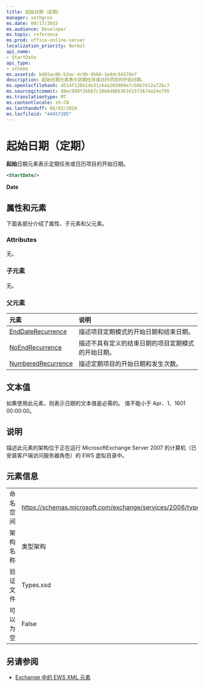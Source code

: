 ```yaml
---
title: 起始日期（定期）
manager: sethgros
ms.date: 09/17/2015
ms.audience: Developer
ms.topic: reference
ms.prod: office-online-server
localization_priority: Normal
api_name:
- StartDate
api_type:
- schema
ms.assetid: bd65ac06-b3ac-4c9b-9568-3e4dc94378e7
description: 起始日期元素表示定期任务或日历项目的开始日期。
ms.openlocfilehash: 4514f126b1de31c64a2650b9e7cb6b7412a726c7
ms.sourcegitcommit: 88ec988f2bb67c1866d06b361615f3674a24e795
ms.translationtype: MT
ms.contentlocale: zh-CN
ms.lasthandoff: 06/03/2020
ms.locfileid: "44457205"
---
```

# <a name="startdate-recurrence"></a>起始日期（定期）

**起始**日期元素表示定期任务或日历项目的开始日期。 
  
```xml
<StartDate/>
```

**Date**

## <a name="attributes-and-elements"></a>属性和元素

下面各部分介绍了属性、子元素和父元素。
  
### <a name="attributes"></a>Attributes

无。
  
### <a name="child-elements"></a>子元素

无。
  
### <a name="parent-elements"></a>父元素

|**元素**|**说明**|
|:-----|:-----|
|[EndDateRecurrence](enddaterecurrence.md) <br/> |描述项目定期模式的开始日期和结束日期。  <br/> |
|[NoEndRecurrence](noendrecurrence.md) <br/> |描述不具有定义的结束日期的项目定期模式的开始日期。  <br/> |
|[NumberedRecurrence](numberedrecurrence.md) <br/> |描述定期项目的开始日期和发生次数。  <br/> |
   
## <a name="text-value"></a>文本值

如果使用此元素，则表示日期的文本值是必需的。 值不能小于 Apr、1、1601 00:00:00。
  
## <a name="remarks"></a>说明

描述此元素的架构位于正在运行 MicrosoftExchange Server 2007 的计算机（已安装客户端访问服务器角色）的 EWS 虚拟目录中。
  
## <a name="element-information"></a>元素信息

|||
|:-----|:-----|
|命名空间  <br/> |https://schemas.microsoft.com/exchange/services/2006/types  <br/> |
|架构名称  <br/> |类型架构  <br/> |
|验证文件  <br/> |Types.xsd  <br/> |
|可以为空  <br/> |False  <br/> |
   
## <a name="see-also"></a>另请参阅

- [Exchange 中的 EWS XML 元素](ews-xml-elements-in-exchange.md)


